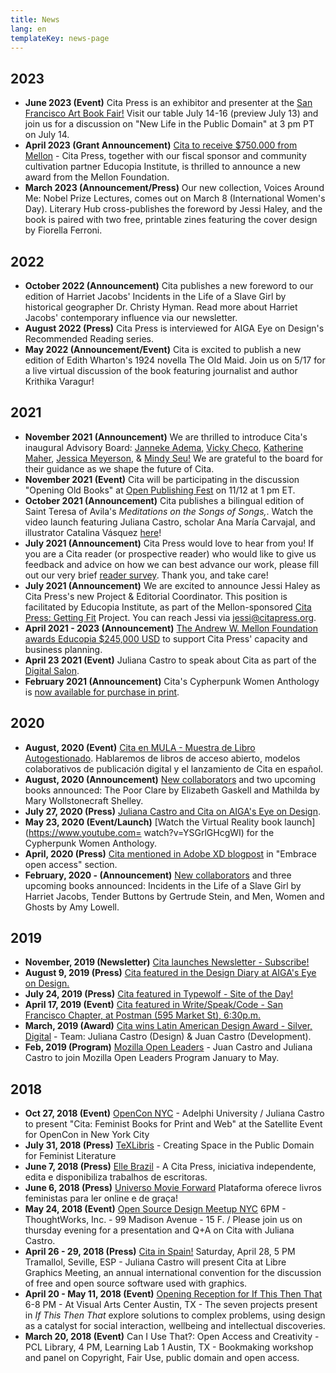 ```yaml
---
title: News
lang: en
templateKey: news-page
---
```

## 2023

- **June 2023 (Event)** Cita Press is an exhibitor and presenter at the [San Francisco Art Book Fair!](https://sfartbookfair.com/) Visit our table July 14-16 (preview July 13) and join us for a discussion on "New Life in the Public Domain" at 3 pm PT on July 14.
- **April 2023 (Grant Announcement)** [Cita to receive $750.000 from Mellon](https://github.com/citapress/citapress/blob/832de933034deeaea1356b2ee5a9107c58af3019/assets/Mellon%20Award%202023%20%20Press%20Release.pdf) - Cita Press, together with our fiscal sponsor and community cultivation partner Educopia Institute, is thrilled to announce a new award from the Mellon Foundation.
- **March 2023 (Announcement/Press)** Our new collection, Voices Around Me: Nobel Prize Lectures, comes out on March 8 (International Women's Day). Literary Hub cross-publishes the foreword by Jessi Haley, and the book is paired with two free, printable zines featuring the cover design by Fiorella Ferroni.

## 2022

- **October 2022 (Announcement)** Cita publishes a new foreword to our edition of Harriet Jacobs' Incidents in the Life of a Slave Girl by historical geographer Dr. Christy Hyman. Read more about Harriet Jacobs' contemporary influence via our newsletter.
- **August 2022 (Press)** Cita Press is interviewed for AIGA Eye on Design's Recommended Reading series.
- **May 2022 (Announcement/Event)** Cita is excited to publish a new edition of Edith Wharton's 1924 novella The Old Maid. Join us on 5/17 for a live virtual discussion of the book featuring journalist and author Krithika Varagur!

## 2021

- **November 2021 (Announcement)** We are thrilled to introduce Cita's inaugural Advisory Board: [Janneke Adema](https://openreflections.wordpress.com/), [Vicky Checo](https://knightfoundation.org/employee/vicky-checo/), [Katherine Maher](https://twitter.com/krmaher/), [Jessica Meyerson](https://educopia.org/jessica-meyerson), & [Mindy Seu!](https://mindyseu.com/) We are grateful to the board for their guidance as we shape the future of Cita.
- **November 2021 (Event)** Cita will be participating in the discussion "Opening Old Books" at [Open Publishing Fest](https://openpublishingfest.org/) on 11/12 at 1 pm ET.
- **October 2021 (Announcement)** Cita publishes a bilingual edition of Saint Teresa of Avila's _Meditations on the Songs of Songs,_. Watch the video launch featuring Juliana Castro, scholar Ana María Carvajal, and illustrator Catalina Vásquez [here](#broken-link)!
- **July 2021 (Announcement)** Cita Press would love to hear from you! If you are a Cita reader (or prospective reader) who would like to give us feedback and advice on how we can best advance our work, please fill out our very brief [reader survey](https://forms.gle/HpvBm9rSmGzSoAKB6). Thank you, and take care!
- **July 2021 (Announcement)** We are excited to announce Jessi Haley as Cita Press's new Project & Editorial Coordinator. This position is facilitated by Educopia Institute, as part of the Mellon-sponsored [Cita Press: Getting Fit](https://educopia.org/cita-press-getting-fit/) Project. You can reach Jessi via jessi@citapress.org.
- **April 2021 - 2023 (Announcement)** [The Andrew W. Mellon Foundation awards Educopia $245,000 USD](#broken-link) to support Cita Press' capacity and business planning.
- **April 23 2021 (Event)** Juliana Castro to speak about Cita as part of the [Digital Salon](https://us02web.zoom.us/meeting/register/tZUpcOCpqzIiHNDqJhMa1JUelcxfeC1WgH1U1).
- **February 2021 (Announcement)** Cita's Cypherpunk Women Anthology is [now available for purchase in print](https://store.bookbaby.com/book/cypherpunk-women1).

## 2020

- **August, 2020 (Event)** [Cita en MULA - Muestra de Libro Autogestionado](https://twitter.com/muladelfin/status/1292842070902800384). Hablaremos de libros de acceso abierto, modelos colaborativos de publicación digital y el lanzamiento de Cita en español.
- **August, 2020 (Announcement)** [New collaborators](/pages/collaborate.html) and two upcoming books announced: The Poor Clare by Elizabeth Gaskell and Mathilda by Mary Wollstonecraft Shelley.
- **July 27, 2020 (Press)** [Juliana Castro and Cita on AIGA's Eye on Design](https://eyeondesign.aiga.org/what-is-designs-role-in-violating-or-upholding-digital-rights/).
- **May 23, 2020 (Event/Launch)** [Watch the Virtual Reality book launch](https://www.youtube.com= watch?v=YSGrlGHcgWI) for the Cypherpunk Women Anthology.
- **April, 2020 (Press)** [Cita mentioned in Adobe XD blogpost](https://xd.adobe.com/ideas/perspectives/social-impact/design-violating-or-upholding-digital-rights/) in "Embrace open access" section.
- **February, 2020 - (Announcement)** [New collaborators](/pages/collaborate.html) and three upcoming books announced: Incidents in the Life of a Slave Girl by Harriet Jacobs, Tender Buttons by Gertrude Stein, and Men, Women and Ghosts by Amy Lowell.

## 2019

- **November, 2019 (Newsletter)** [Cita launches Newsletter - Subscribe!](https://citapress.org/newsletter/)
- **August 9, 2019 (Press)** [Cita featured in the Design Diary at AIGA's Eye on Design.](https://eyeondesign.aiga.org/no-258-inside-debbie-millmans-text-based-art-collection-the-sex-ads-that-dont-make-it-on-the-subway-more/)
- **July 24, 2019 (Press)** [Cita featured in Typewolf - Site of the Day!](https://www.typewolf.com/site-of-the-day=/cita-press)
- **April 17, 2019 (Event)** [Cita featured in Write/Speak/Code - San Francisco Chapter, at Postman (595 Market St), 6:30p.m.](https://www.meetup.com/WriteSpeakCode-SFBay/events/258027001/)
- **March, 2019 (Award)** [Cita wins Latin American Design Award - Silver, Digital](https://awards.latinamericandesign.org/finalistas/cita-press/?g2018=g-20-18) - Team: Juliana Castro (Design) & Juan Castro (Development).
- **Feb, 2019 (Program)** [Mozilla Open Leaders](https://foundation.mozilla.org/en/opportunity/mozilla-open-leaders/round-7/participants/participants---cohort-d/) \- Juan Castro and Juliana Castro to join Mozilla Open Leaders Program January to May.

## 2018

- **Oct 27, 2018 (Event)** [OpenCon NYC](https://www.opencon2018.org/opencon_2018_new_york_city/) - Adelphi University / Juliana Castro to present "Cita: Feminist Books for Print and Web" at the Satellite Event for OpenCon in New York City
- **July 31, 2018 (Press)** [TeXLibris](https://blogs.lib.utexas.edu/texlibris/2018/07/31/creating-space-in-the-public-domain-for-feminist-literature/) - Creating Space in the Public Domain for Feminist Literature
- **June 7, 2018 (Press)** [Elle Brazil](https://www.facebook.com/ElleBrasil/posts/10156722882284050?comment_id=10156723882854050&comment_tracking=%7B%22tn%22%3A%22R0%22%7D/) - A Cita Press, iniciativa independente, edita e disponibiliza trabalhos de escritoras.
- **June 6, 2018 (Press)** [Universo Movie Forward](https://universomovieforward.com/2018/06/06/plataforma-oferece-livros-feministas-para-ler-online-e-de-graca/) Plataforma oferece livros feministas para ler online e de graça!
- **May 24, 2018 (Event)** [Open Source Design Meetup NYC](https://www.eventbrite.com/e/open-source-design-meetup-tickets-46161272609/) 6PM - ThoughtWorks, Inc. - 99 Madison Avenue - 15 F. / Please join us on thursday evening for a presentation and Q+A on Cita with Juliana Castro.
- **April 26 - 29, 2018 (Press)** [Cita in Spain!](https://libregraphicsmeeting.org/2018/) Saturday, April 28, 5 PM Tramallol, Seville, ESP - Juliana Castro will present Cita at Libre Graphics Meeting, an annual international convention for the discussion of free and open source software used with graphics.
- **April 20 - May 11, 2018 (Event)** [Opening Reception for If This Then That](https://art.utexas.edu/event/if-then-2018-design-mfa-exhibition) 6-8 PM - At Visual Arts Center Austin, TX - The seven projects present in _If This Then That_ explore solutions to complex problems, using design as a catalyst for social interaction, wellbeing and intellectual discoveries.
- **March 20, 2018 (Event)** Can I Use That?: Open Access and Creativity - PCL Library, 4 PM, Learning Lab 1 Austin, TX - Bookmaking workshop and panel on Copyright, Fair Use, public domain and open access.
